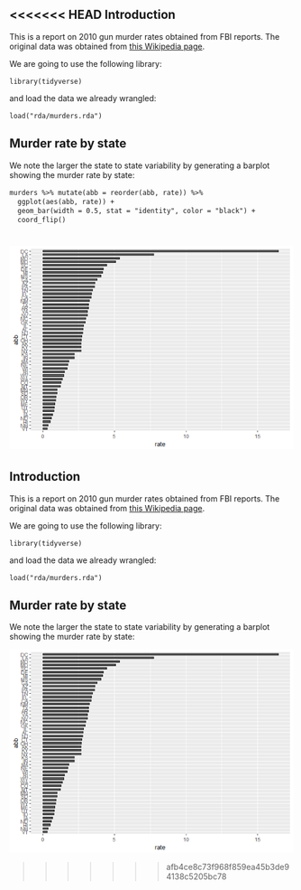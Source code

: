 <<<<<<< HEAD
Introduction
------------

This is a report on 2010 gun murder rates obtained from FBI reports. The
original data was obtained from [this Wikipedia
page](https://en.wikipedia.org/wiki/Murder_in_the_United_States_by_state).

We are going to use the following library:

    library(tidyverse)

and load the data we already wrangled:

    load("rda/murders.rda")

Murder rate by state
--------------------

We note the larger the state to state variability by generating a
barplot showing the murder rate by state:

    murders %>% mutate(abb = reorder(abb, rate)) %>%
      ggplot(aes(abb, rate)) +
      geom_bar(width = 0.5, stat = "identity", color = "black") +
      coord_flip()

![](Report_files/figure-markdown_strict/murder-rate-by-state-1.png)
=======
Introduction
------------

This is a report on 2010 gun murder rates obtained from FBI reports. The
original data was obtained from [this Wikipedia
page](https://en.wikipedia.org/wiki/Murder_in_the_United_States_by_state).

We are going to use the following library:

    library(tidyverse)

and load the data we already wrangled:

    load("rda/murders.rda")

Murder rate by state
--------------------

We note the larger the state to state variability by generating a
barplot showing the murder rate by state:

![](Report_files/figure-markdown_strict/murder-rate-by-state-1.png)
>>>>>>> afb4ce8c73f968f859ea45b3de94138c5205bc78
